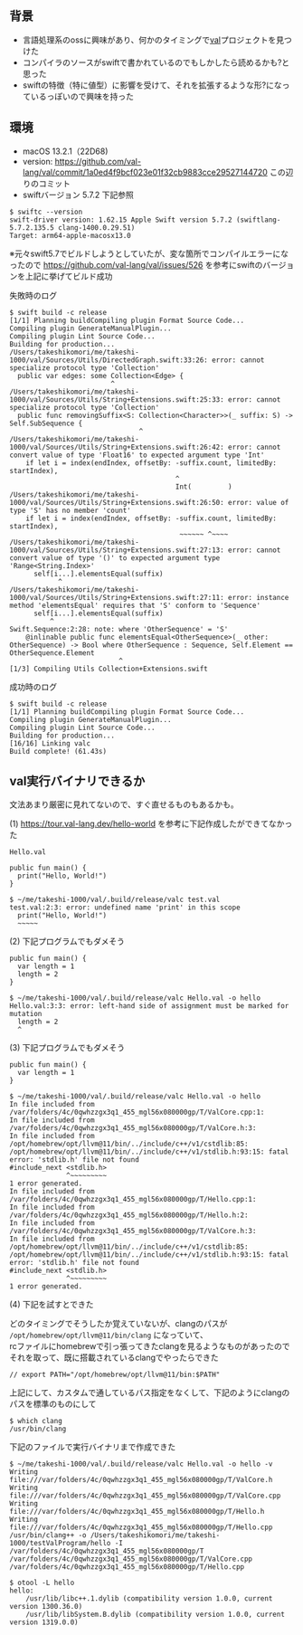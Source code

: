 ## 背景

- 言語処理系のossに興味があり、何かのタイミングで[val](https://github.com/val-lang/val)プロジェクトを見つけた
- コンパイラのソースがswiftで書かれているのでもしかしたら読めるかも?と思った
- swiftの特徴（特に値型）に影響を受けて、それを拡張するような形?になっているっぽいので興味を持った

## 環境

- macOS 13.2.1（22D68)
- version: https://github.com/val-lang/val/commit/1a0ed4f9bcf023e01f32cb9883cce29527144720 この辺りのコミット
- swiftバージョン 5.7.2 下記参照

```
$ swiftc --version
swift-driver version: 1.62.15 Apple Swift version 5.7.2 (swiftlang-5.7.2.135.5 clang-1400.0.29.51)
Target: arm64-apple-macosx13.0
```
※元々swift5.7でビルドしようとしていたが、変な箇所でコンパイルエラーになったので https://github.com/val-lang/val/issues/526 を参考にswiftのバージョンを上記に挙げてビルド成功

失敗時のログ
```
$ swift build -c release
[1/1] Planning buildCompiling plugin Format Source Code...
Compiling plugin GenerateManualPlugin...
Compiling plugin Lint Source Code...
Building for production...
/Users/takeshikomori/me/takeshi-1000/val/Sources/Utils/DirectedGraph.swift:33:26: error: cannot specialize protocol type 'Collection'
  public var edges: some Collection<Edge> {
                         ^
/Users/takeshikomori/me/takeshi-1000/val/Sources/Utils/String+Extensions.swift:25:33: error: cannot specialize protocol type 'Collection'
  public func removingSuffix<S: Collection<Character>>(_ suffix: S) -> Self.SubSequence {
                                ^
/Users/takeshikomori/me/takeshi-1000/val/Sources/Utils/String+Extensions.swift:26:42: error: cannot convert value of type 'Float16' to expected argument type 'Int'
    if let i = index(endIndex, offsetBy: -suffix.count, limitedBy: startIndex),
                                         ^
                                         Int(         )
/Users/takeshikomori/me/takeshi-1000/val/Sources/Utils/String+Extensions.swift:26:50: error: value of type 'S' has no member 'count'
    if let i = index(endIndex, offsetBy: -suffix.count, limitedBy: startIndex),
                                          ~~~~~~ ^~~~~
/Users/takeshikomori/me/takeshi-1000/val/Sources/Utils/String+Extensions.swift:27:13: error: cannot convert value of type '()' to expected argument type 'Range<String.Index>'
      self[i...].elementsEqual(suffix)
            ^
/Users/takeshikomori/me/takeshi-1000/val/Sources/Utils/String+Extensions.swift:27:11: error: instance method 'elementsEqual' requires that 'S' conform to 'Sequence'
      self[i...].elementsEqual(suffix)
          ^
Swift.Sequence:2:28: note: where 'OtherSequence' = 'S'
    @inlinable public func elementsEqual<OtherSequence>(_ other: OtherSequence) -> Bool where OtherSequence : Sequence, Self.Element == OtherSequence.Element
                           ^
[1/3] Compiling Utils Collection+Extensions.swift
```

成功時のログ
```
$ swift build -c release                                                   
[1/1] Planning buildCompiling plugin Format Source Code...
Compiling plugin GenerateManualPlugin...
Compiling plugin Lint Source Code...
Building for production...
[16/16] Linking valc
Build complete! (61.43s)
```

## val実行バイナリできるか

文法あまり厳密に見れてないので、すぐ直せるものもあるかも。

(1) https://tour.val-lang.dev/hello-world を参考に下記作成したができてなかった

```
Hello.val

public fun main() {
  print("Hello, World!")
}
```

```
$ ~/me/takeshi-1000/val/.build/release/valc test.val
test.val:2:3: error: undefined name 'print' in this scope
  print("Hello, World!")
  ~~~~~
```

(2) 下記プログラムでもダメそう

```
public fun main() {
  var length = 1
  length = 2
}
```

```
$ ~/me/takeshi-1000/val/.build/release/valc Hello.val -o hello
Hello.val:3:3: error: left-hand side of assignment must be marked for mutation
  length = 2
  ^

```

(3) 下記プログラムでもダメそう

```
public fun main() {
  var length = 1
}
```

```
$ ~/me/takeshi-1000/val/.build/release/valc Hello.val -o hello
In file included from /var/folders/4c/0qwhzzgx3q1_455_mgl56x080000gp/T/ValCore.cpp:1:
In file included from /var/folders/4c/0qwhzzgx3q1_455_mgl56x080000gp/T/ValCore.h:3:
In file included from /opt/homebrew/opt/llvm@11/bin/../include/c++/v1/cstdlib:85:
/opt/homebrew/opt/llvm@11/bin/../include/c++/v1/stdlib.h:93:15: fatal error: 'stdlib.h' file not found
#include_next <stdlib.h>
              ^~~~~~~~~~
1 error generated.
In file included from /var/folders/4c/0qwhzzgx3q1_455_mgl56x080000gp/T/Hello.cpp:1:
In file included from /var/folders/4c/0qwhzzgx3q1_455_mgl56x080000gp/T/Hello.h:2:
In file included from /var/folders/4c/0qwhzzgx3q1_455_mgl56x080000gp/T/ValCore.h:3:
In file included from /opt/homebrew/opt/llvm@11/bin/../include/c++/v1/cstdlib:85:
/opt/homebrew/opt/llvm@11/bin/../include/c++/v1/stdlib.h:93:15: fatal error: 'stdlib.h' file not found
#include_next <stdlib.h>
              ^~~~~~~~~~
1 error generated.
```

(4) 下記を試すとできた

どのタイミングでそうしたか覚えていないが、clangのパスが `/opt/homebrew/opt/llvm@11/bin/clang` になっていて、<br>
rcファイルにhomebrewで引っ張ってきたclangを見るようなものがあったのでそれを取って、既に搭載されているclangでやったらできた

```
// export PATH="/opt/homebrew/opt/llvm@11/bin:$PATH"
```

上記にして、カスタムで通しているパス指定をなくして、下記のようにclangのパスを標準のものにして
```
$ which clang
/usr/bin/clang
```

下記のファイルで実行バイナリまで作成できた
```
$ ~/me/takeshi-1000/val/.build/release/valc Hello.val -o hello -v
Writing file:///var/folders/4c/0qwhzzgx3q1_455_mgl56x080000gp/T/ValCore.h
Writing file:///var/folders/4c/0qwhzzgx3q1_455_mgl56x080000gp/T/ValCore.cpp
Writing file:///var/folders/4c/0qwhzzgx3q1_455_mgl56x080000gp/T/Hello.h
Writing file:///var/folders/4c/0qwhzzgx3q1_455_mgl56x080000gp/T/Hello.cpp
/usr/bin/clang++ -o /Users/takeshikomori/me/takeshi-1000/testValProgram/hello -I /var/folders/4c/0qwhzzgx3q1_455_mgl56x080000gp/T /var/folders/4c/0qwhzzgx3q1_455_mgl56x080000gp/T/ValCore.cpp /var/folders/4c/0qwhzzgx3q1_455_mgl56x080000gp/T/Hello.cpp
```

```
$ otool -L hello 
hello:
	/usr/lib/libc++.1.dylib (compatibility version 1.0.0, current version 1300.36.0)
	/usr/lib/libSystem.B.dylib (compatibility version 1.0.0, current version 1319.0.0)
```


